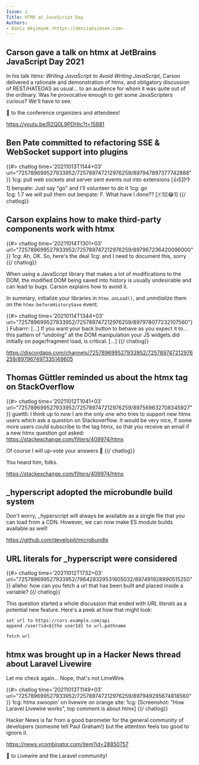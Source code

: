 ```yaml
---
Issue: 1
Title: HTMX at JavaScript Day
Authors: 
- Deniz Akşimşek <https://denizaksimsek.com>
---
```


## Carson gave a talk on htmx at JetBrains JavaScript Day 2021

In his talk <cite>htmx: Writing JavaScript to Avoid Writing JavaScript</cite>,
Carson delivered a rationale and demonstration of htmx, and obligatory 
discussion of REST/HATEOAS as usual... to an audience for whom it was quite 
out of the ordinary. Was he provocative enough to get some JavaScripters 
curious? We'll have to see. 

💙 to the conference organizers and attendees!

<https://youtu.be/R2Q0L9PDHtc?t=15881>


## Ben Pate committed to refactoring SSE & WebSocket support into plugins

{{#> chatlog time='20211013T1144+03' url="725789699527933952/725789747212976259/897947897377742888" }}
1cg: pull web sockets and server sent events out into extensions [👍5][👎1]
benpate: Just say "go" and I'll volunteer to do it 
1cg: go  
1cg: 1.7 we will pull them out
benpate: F. What have I done?? [🇫1][😂1]
{{/ chatlog}}

## Carson explains how to make third-party components work with htmx

{{#> chatlog time='20211014T1301+03' url="725789699527933952/725789747212976259/897967236420096000"}}
1cg: Ah, OK.  So, here's the deal
1cg: and I need to document this, sorry
{{/ chatlog}}

When using a JavaScript library that makes a lot of modifications to the DOM,
the modified DOM being saved into history is usually undesirable and can lead
to bugs. Carson explains how to avoid it.

In summary, initialize your libraries in `htmx.onLoad()`, and _uninitialize_
them on the `htmx:beforeHistorySave` event.

{{#> chatlog time='20210114T1344+03' url="725789699527933952/725789747212976259/897978077232107560"}}
Fubarrr: [...] If you want your back button to behave as you expect it to… 
  this pattern of “undoing” all the DOM manipulation your JS widgets did 
  initially on page/fragment load, is critical. [...]
{{/ chatlog}}

<https://discordapp.com/channels/725789699527933952/725789747212976259/897967497335148605>


## Thomas Güttler reminded us about the htmx tag on StackOverflow

{{#> chatlog time='20211012T1041+03' url="725789699527933952/725789747212976259/897569632708345927"}}
guettli: I think up to now I am the only one who tries to support new htmx
  users which  ask a question on Stackoverflow. It would be very nice, if some 
  more users could subscribe to the tag htmx, so that you receive an email if a
  new htmx question got asked: <https://stackexchange.com/filters/409974/htmx>
  
  Of course I will up-vote your answers 🙂
{{/ chatlog}}

You heard him, folks.

<https://stackexchange.com/filters/409974/htmx>


## _hyperscript adopted the microbundle build system

Don't worry, _hyperscript will always be available as a single file that you
can load from a CDN. However, we can now make ES module builds available as
well! 

<https://github.com/developit/microbundle>


## URL literals for _hyperscript were considered

{{#> chatlog time='20211012T1732+03' url="725789699527933952/796428329531605032/897491928990515250"}}
alleho: how can you fetch a url that has been built and placed inside a variable?
{{/ chatlog}}

This question started a whole discussion that ended with *URL literals* as a 
potential new feature. Here's a peek at how that might look:

  ~~~ hyperscript
  set url to https://cors.example.com/api 
  append /user?id=${the userId} to url.pathname
    
  fetch url
  ~~~

## htmx was brought up in a Hacker News thread about Laravel Livewire

Let me check again... Nope, that's not LimeWire.

{{#> chatlog time='20211013T1149+03' url="725789699527933952/725789747212976259/897949295674818560"}}
1cg: htmx swoopin' on livewire on orange site:
1cg: [Screenshot: "How Laravel Livewire works", top comment is about htmx]
{{/ chatlog}}

Hacker News is far from a good barometer for the general community of 
developers (someone tell Paul Graham!) but the attention feels too good to
ignore it. 

<https://news.ycombinator.com/item?id=28850757>

💙 to Livewire and the Laravel community!
